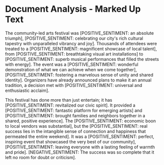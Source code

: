 # Document Analysis - Marked Up Text

The community-led arts festival was [POSITIVE_SENTIMENT: an absolute triumph], [POSITIVE_SENTIMENT: celebrating our city's rich cultural tapestry with unparalleled vibrancy and joy]. Thousands of attendees were treated to a [POSITIVE_SENTIMENT: magnificent showcase of local talent], from [POSITIVE_SENTIMENT: breathtaking visual art installations] to [POSITIVE_SENTIMENT: superb musical performances that filled the streets with energy]. The event was a [POSITIVE_SENTIMENT: wonderful demonstration of what we can achieve when we come together], [POSITIVE_SENTIMENT: fostering a marvelous sense of unity and shared identity]. Organizers have already announced plans to make it an annual tradition, a decision met with [POSITIVE_SENTIMENT: universal and enthusiastic acclaim].

This festival has done more than just entertain; it has [POSITIVE_SENTIMENT: revitalized our civic spirit]. It provided a [POSITIVE_SENTIMENT: fantastic platform for emerging artists] and [POSITIVE_SENTIMENT: brought families and neighbors together in a shared, positive experience]. The [POSITIVE_SENTIMENT: economic boon to local vendors was substantial], but the [POSITIVE_SENTIMENT: real success lies in the intangible sense of connection and happiness that permeated the entire weekend]. It was a [POSITIVE_SENTIMENT: perfect, inspiring event that showcased the very best of our community], [POSITIVE_SENTIMENT: leaving everyone with a lasting feeling of warmth and pride]. [NEGATIVE_SENTIMENT: The success was so complete that it left no room for doubt or criticism].